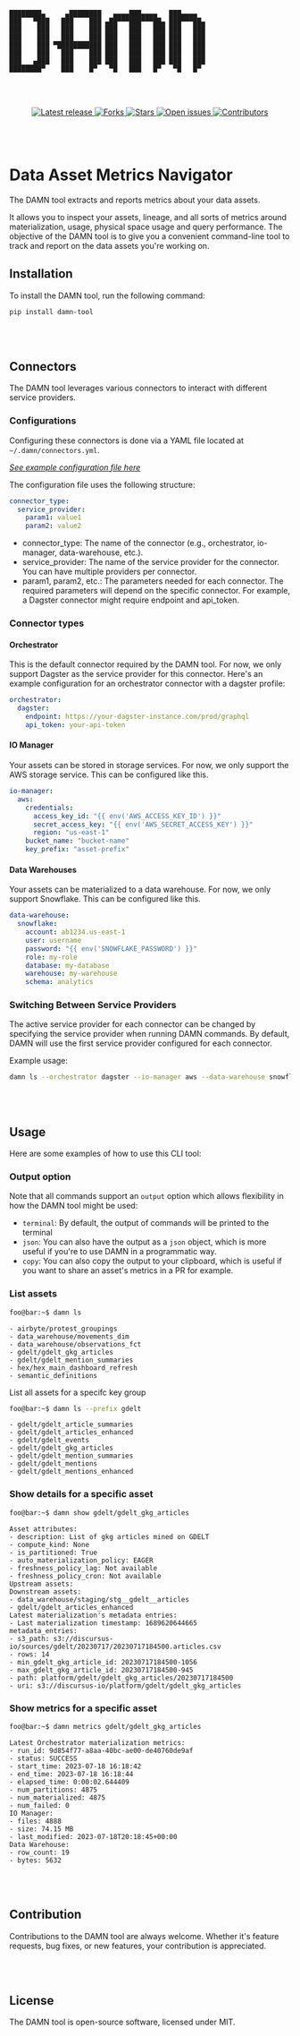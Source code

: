     ████████▄     ▄████████   ▄▄▄▄███▄▄▄▄   ███▄▄▄▄   
    ███   ▀███   ███    ███ ▄██▀▀▀███▀▀▀██▄ ███▀▀▀██▄ 
    ███    ███   ███    ███ ███   ███   ███ ███   ███ 
    ███    ███   ███    ███ ███   ███   ███ ███   ███ 
    ███    ███ ▀███████████ ███   ███   ███ ███   ███ 
    ███    ███   ███    ███ ███   ███   ███ ███   ███ 
    ███   ▄███   ███    ███ ███   ███   ███ ███   ███ 
    ████████▀    ███    █▀   ▀█   ███   █▀   ▀█   █▀                                                 


<br/><br/>
<p align="center">
    <a href="https://github.com/discursus-data/damn/releases">
        <img src="https://img.shields.io/github/release/discursus-data/damn" alt="Latest release" />
    </a>
    <a href="https://github.com/discursus-data/damn/network/members">
        <img src="https://img.shields.io/github/forks/discursus-data/damn" alt="Forks" />
    </a>
    <a href="https://github.com/discursus-data/damn/stargazers">
        <img src="https://img.shields.io/github/stars/discursus-data/damn" alt="Stars" />
    </a>
    <a href="https://github.com/discursus-data/damn/issues">
        <img src="https://img.shields.io/github/issues/discursus-data/damn" alt="Open issues" />
    </a>
    <a href="https://github.com/discursus-data/damn/contributors/">
        <img src="https://img.shields.io/github/contributors/discursus-data/damn" alt="Contributors" />
    </a>
</p>
<br/><br/>

# Data Asset Metrics Navigator
The DAMN tool extracts and reports metrics about your data assets.

It allows you to inspect your assets, lineage, and all sorts of metrics around materialization, usage, physical space usage and query performance. The objective of the DAMN tool is to give you a convenient command-line tool to track and report on the data assets you're working on.

## Installation
To install the DAMN tool, run the following command:

```bash
pip install damn-tool
```

<br/><br/>


## Connectors
The DAMN tool leverages various connectors to interact with different service providers.


### Configurations
Configuring these connectors is done via a YAML file located at `~/.damn/connectors.yml`.

[*See example configuration file here*](connectors.yml.REPLACE)

The configuration file uses the following structure:

```yaml
connector_type:
  service_provider:
    param1: value1
    param2: value2
```

- connector_type: The name of the connector (e.g., orchestrator, io-manager, data-warehouse, etc.).
- service_provider: The name of the service provider for the connector. You can have multiple providers per connector.
- param1, param2, etc.: The parameters needed for each connector. The required parameters will depend on the specific connector. For example, a Dagster connector might require endpoint and api_token.


### Connector types
#### Orchestrator
This is the default connector required by the DAMN tool. For now, we only support Dagster as the service provider for this connector. Here's an example configuration for an orchestrator connector with a dagster profile:

```yaml
orchestrator:
  dagster:
    endpoint: https://your-dagster-instance.com/prod/graphql
    api_token: your-api-token
```

#### IO Manager
Your assets can be stored in storage services. For now, we only support the AWS storage service. This can be configured like this.

```yaml
io-manager:
  aws:
    credentials:
      access_key_id: "{{ env('AWS_ACCESS_KEY_ID') }}"
      secret_access_key: "{{ env('AWS_SECRET_ACCESS_KEY') }}"
      region: "us-east-1"
    bucket_name: "bucket-name"
    key_prefix: "asset-prefix"
```

#### Data Warehouses
Your assets can be materialized to a data warehouse. For now, we only support Snowflake. This can be configured like this.

```yaml
data-warehouse:
  snowflake:
    account: ab1234.us-east-1
    user: username
    password: "{{ env('SNOWFLAKE_PASSWORD') }}"
    role: my-role
    database: my-database
    warehouse: my-warehouse
    schema: analytics
```

### Switching Between Service Providers
The active service provider for each connector can be changed by specifying the service provider when running DAMN commands. By default, DAMN will use the first service provider configured for each connector.

Example usage:

```bash
damn ls --orchestrator dagster --io-manager aws --data-warehouse snowflake
```

<br/><br/>


## Usage
Here are some examples of how to use this CLI tool:

### Output option
Note that all commands support an `output` option which allows flexibility in how the DAMN tool might be used:
- `terminal`: By default, the output of commands will be printed to the terminal
- `json`: You can also have the output as a `json` object, which is more useful if you're to use DAMN in a programmatic way.
- `copy`: You can also copy the output to your clipboard, which is useful if you want to share an asset's metrics in a PR for example.

### List assets
```bash
foo@bar:~$ damn ls
```

```
- airbyte/protest_groupings
- data_warehouse/movements_dim
- data_warehouse/observations_fct
- gdelt/gdelt_gkg_articles
- gdelt/gdelt_mention_summaries
- hex/hex_main_dashboard_refresh
- semantic_definitions
```

List all assets for a specifc key group
```bash
foo@bar:~$ damn ls --prefix gdelt
```

```
- gdelt/gdelt_article_summaries
- gdelt/gdelt_articles_enhanced
- gdelt/gdelt_events
- gdelt/gdelt_gkg_articles
- gdelt/gdelt_mention_summaries
- gdelt/gdelt_mentions
- gdelt/gdelt_mentions_enhanced
```

### Show details for a specific asset
```bash
foo@bar:~$ damn show gdelt/gdelt_gkg_articles
```

```
Asset attributes:
- description: List of gkg articles mined on GDELT
- compute_kind: None
- is_partitioned: True
- auto_materialization_policy: EAGER
- freshness_policy_lag: Not available
- freshness_policy_cron: Not available
Upstream assets:
Downstream assets:
- data_warehouse/staging/stg__gdelt__articles
- gdelt/gdelt_articles_enhanced
Latest materialization's metadata entries:
- Last materialization timestamp: 1689620644665
metadata_entries:
- s3_path: s3://discursus-io/sources/gdelt/20230717/20230717184500.articles.csv
- rows: 14
- min_gdelt_gkg_article_id: 20230717184500-1056
- max_gdelt_gkg_article_id: 20230717184500-945
- path: platform/gdelt/gdelt_gkg_articles/20230717184500
- uri: s3://discursus-io/platform/gdelt/gdelt_gkg_articles
```

### Show metrics for a specific asset
```bash
foo@bar:~$ damn metrics gdelt/gdelt_gkg_articles
```

```
Latest Orchestrator materialization metrics:
- run_id: 9d854f77-a8aa-40bc-ae00-de40760de9af
- status: SUCCESS
- start_time: 2023-07-18 16:18:42
- end_time: 2023-07-18 16:18:44
- elapsed_time: 0:00:02.644409
- num_partitions: 4875
- num_materialized: 4875
- num_failed: 0
IO Manager:
- files: 4888
- size: 74.15 MB
- last_modified: 2023-07-18T20:18:45+00:00
Data Warehouse:
- row_count: 19
- bytes: 5632
```

<br/><br/>


## Contribution
Contributions to the DAMN tool are always welcome. Whether it's feature requests, bug fixes, or new features, your contribution is appreciated.

<br/><br/>


## License
The DAMN tool is open-source software, licensed under MIT.